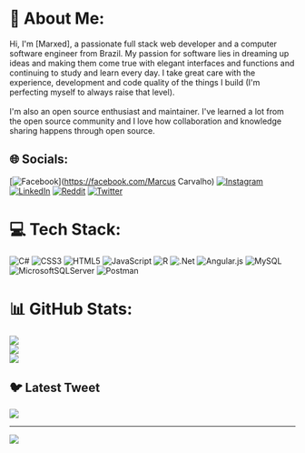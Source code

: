 # 💫 About Me:
Hi, I'm [Marxed], a passionate full stack web developer and a computer software engineer from Brazil. My passion for software lies in dreaming up ideas and making them come true with elegant interfaces and functions and continuing to study and learn every day. I take great care with the experience, development and code quality of the things I build (I'm perfecting myself to always raise that level).<br><br>I'm also an open source enthusiast and maintainer. I've learned a lot from the open source community and I love how collaboration and knowledge sharing happens through open source.


## 🌐 Socials:
[![Facebook](https://img.shields.io/badge/Facebook-%231877F2.svg?logo=Facebook&logoColor=white)](https://facebook.com/Marcus Carvalho) [![Instagram](https://img.shields.io/badge/Instagram-%23E4405F.svg?logo=Instagram&logoColor=white)](https://instagram.com/Markuzoid) [![LinkedIn](https://img.shields.io/badge/LinkedIn-%230077B5.svg?logo=linkedin&logoColor=white)](https://linkedin.com/in/mcarvalhocruz) [![Reddit](https://img.shields.io/badge/Reddit-%23FF4500.svg?logo=Reddit&logoColor=white)](https://reddit.com/user/Markuzoid) [![Twitter](https://img.shields.io/badge/Twitter-%231DA1F2.svg?logo=Twitter&logoColor=white)](https://twitter.com/Mharkuz) 

# 💻 Tech Stack:
![C#](https://img.shields.io/badge/c%23-%23239120.svg?style=for-the-badge&logo=c-sharp&logoColor=white) ![CSS3](https://img.shields.io/badge/css3-%231572B6.svg?style=for-the-badge&logo=css3&logoColor=white) ![HTML5](https://img.shields.io/badge/html5-%23E34F26.svg?style=for-the-badge&logo=html5&logoColor=white) ![JavaScript](https://img.shields.io/badge/javascript-%23323330.svg?style=for-the-badge&logo=javascript&logoColor=%23F7DF1E) ![R](https://img.shields.io/badge/r-%23276DC3.svg?style=for-the-badge&logo=r&logoColor=white) ![.Net](https://img.shields.io/badge/.NET-5C2D91?style=for-the-badge&logo=.net&logoColor=white) ![Angular.js](https://img.shields.io/badge/angular.js-%23E23237.svg?style=for-the-badge&logo=angularjs&logoColor=white) ![MySQL](https://img.shields.io/badge/mysql-%2300f.svg?style=for-the-badge&logo=mysql&logoColor=white) ![MicrosoftSQLServer](https://img.shields.io/badge/Microsoft%20SQL%20Sever-CC2927?style=for-the-badge&logo=microsoft%20sql%20server&logoColor=white) ![Postman](https://img.shields.io/badge/Postman-FF6C37?style=for-the-badge&logo=postman&logoColor=white)
# 📊 GitHub Stats:
![](https://github-readme-stats.vercel.app/api?username=Marxed&theme=tokyonight&hide_border=false&include_all_commits=true&count_private=false)<br/>
![](https://github-readme-streak-stats.herokuapp.com/?user=Marxed&theme=tokyonight&hide_border=false)<br/>
![](https://github-readme-stats.vercel.app/api/top-langs/?username=Marxed&theme=tokyonight&hide_border=false&include_all_commits=true&count_private=false&layout=compact)

## 🐦 Latest Tweet
[![](https://gtce.itsvg.in/api?username=Mharkuz)](https://github.com/VishwaGauravIn/github-twitter-card-embed)

---
[![](https://visitcount.itsvg.in/api?id=Marxed&icon=0&color=0)](https://visitcount.itsvg.in)

<!-- Proudly created with GPRM ( https://gprm.itsvg.in ) -->
